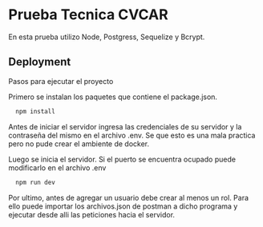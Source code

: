 
# Prueba Tecnica CVCAR

En esta prueba utilizo Node, Postgress, Sequelize y Bcrypt.



## Deployment

Pasos para ejecutar el proyecto

Primero se instalan los paquetes que contiene el package.json.

```bash
  npm install
```
Antes de iniciar el servidor ingresa las credenciales de su servidor y la contraseña del mismo en el archivo .env. Se que esto es una mala practica pero no pude crear el ambiente de docker.

Luego se inicia el servidor. Si el puerto se encuentra ocupado puede modificarlo en el archivo .env

```bash
  npm run dev
```
Por ultimo, antes de agregar un usuario debe crear al menos un rol. Para ello puede importar los archivos.json de postman a dicho programa y ejecutar desde alli las peticiones hacia el servidor.

